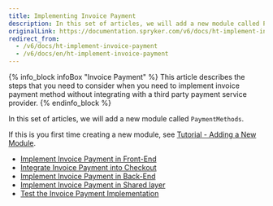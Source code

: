 ```yaml
---
title: Implementing Invoice Payment
description: In this set of articles, we will add a new module called PaymentMethods.
originalLink: https://documentation.spryker.com/v6/docs/ht-implement-invoice-payment
redirect_from:
  - /v6/docs/ht-implement-invoice-payment
  - /v6/docs/en/ht-implement-invoice-payment
---
```


{% info_block infoBox "Invoice Payment" %}
This article describes the steps that you need to consider when you need to implement invoice payment method without integrating with a third party payment service provider.
{% endinfo_block %}

In this set of articles, we will add a new module called `PaymentMethods`.

If this is you first time creating a new module, see [Tutorial - Adding a New Module](/docs/scos/dev/developer-guides/202001.0/development-guide/back-end/data-manipulation/data-enrichment/extending-spryker/adding-a-new-module.html).

* [Implement Invoice Payment in Front-End](/docs/scos/dev/developer-guides/202001.0/development-guide/back-end/data-manipulation/payment-methods/invoice/implementing-invoice-payment-in-front-end.html)
* [Integrate Invoice Payment into Checkout](/docs/scos/dev/developer-guides/202001.0/development-guide/back-end/data-manipulation/payment-methods/invoice/integrating-invoice-payment-into-checkout.html)
* [Implement Invoice Payment in Back-End](/docs/scos/dev/developer-guides/202001.0/development-guide/back-end/data-manipulation/payment-methods/invoice/implementing-invoice-payment-in-back-end.html)
* [Implement Invoice Payment in Shared layer](/docs/scos/dev/developer-guides/202001.0/development-guide/back-end/data-manipulation/payment-methods/invoice/implementing-invoice-payment-in-shared-layer.html)
* [Test the Invoice Payment Implementation](/docs/scos/dev/developer-guides/202001.0/development-guide/back-end/data-manipulation/payment-methods/invoice/testing-the-invoice-payment-implementation.html)

